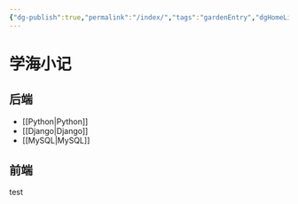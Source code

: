 ```yaml
---
{"dg-publish":true,"permalink":"/index/","tags":"gardenEntry","dgHomeLink":true,"dgPassFrontmatter":false}
---
```



# 学海小记

## 后端

* [[Python|Python]]
* [[Django|Django]]
* [[MySQL|MySQL]]

## 前端

test
